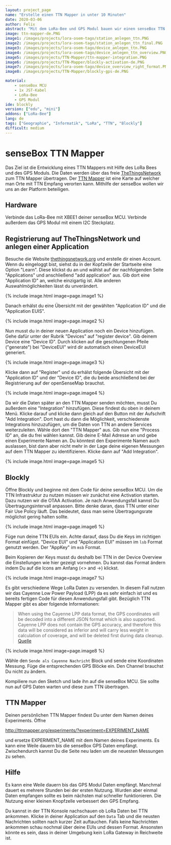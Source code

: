 ```yaml
---
layout: project_page
name: "Erstelle einen TTN Mapper in unter 10 Minuten"
date: 2020-03-06
author: Felix
abstract: "Mit dem LoRa-Bee und GPS Modul bauen wir einen senseBox TTN Mapper"
image: ttn-mapper-de.PNG
image1: /images/projects/lora-osem-tago/station_anlegen_ttn.PNG
image2: /images/projects/lora-osem-tago/station_anlegen_ttn_final.PNG
image3: /images/projects/lora-osem-tago/device_anlegen_ttn.PNG
image4: /images/projects/lora-osem-tago/device_anlegen_ttn_overview.PNG
image5: /images/projects/TTN-Mapper/ttn-mapper-integration.PNG
image6: /images/projects/TTN-Mapper/blockly-activation-de.PNG
image7: /images/projects/lora-osem-tago/device_overview_right_format.PNG
image8: /images/projects/TTN-Mapper/blockly-gps-de.PNG

material:
    - senseBox MCU
    - 1x JST-Kabel 
    - LoRa-Bee
    - GPS Modul
ide: blockly  
version: ["edu", "mini"]
addons: ["LoRa-Bee"]  
lang: de
tags: ["Geographie", "Informatik", "LoRa", "TTN", "Blockly"]
difficult: medium
---
```

# senseBox TTN Mapper

Das Ziel ist die Entwicklung eines TTN Mappers mit Hilfe des LoRa Bees und des GPS Moduls. Die Daten werden über das freie [TheThingsNetwork](https://www.thethingsnetwork.org/) zum TTN Mapper übertragen. Der [TTN Mapper](http://ttnmapper.org/) ist eine Karte auf welcher man Orte mit TTN Empfang verorten kann. Mithilfe der senseBox wollen wir uns an der Platform beteiligen.


## Hardware

Verbinde das LoRa-Bee mit XBEE1 deiner senseBox MCU. Verbinde außerdem das GPS Modul mit einem I2C Steckplatz.



## Registrierung auf TheThingsNetwork und anlegen einer Application

Besuche die Website [thethingsnetwork.org](https://www.thethingsnetwork.org/) und erstelle dir einen Account. Wenn du eingeloggt bist, siehst du in der Kopfzeile der Startseite eine Option "Learn". Diese klickst du an und wählst auf der nachfolgenden Seite "Applications" und anschließend "add application" aus. Gib dort eine "Application ID" an, welche einzigartig ist. Alle anderen Auswahlmöglichkeiten lässt du unverändert.

{% include image.html image=page.image1 %}

Danach erhälst du eine Übersicht mit der gewählten "Application ID" und die "Application EUIS". 

{% include image.html image=page.image2 %}

Nun musst du in deiner neuen Application noch ein Device hinzufügen. Gehe dafür unter der Rubrik "Devices" auf "register device". Gib deinem Device eine "Device ID". Durch klicken auf die geschlungenen Pfeile ("generate") bei "DeviceEUI" wird dir automatisch einen DeviceEUI generiert.

{% include image.html image=page.image3 %}

Klicke dann auf "Register" und du erhälst folgende Übersicht mit der "Application ID" und der "Device ID", die du beide anschließend bei der Registrierung auf der openSenseMap brauchst.

{% include image.html image=page.image4 %}

Da wir die Daten später an den TTN Mapper senden möchten, musst Du außerdem eine "Integration" hinzufügen. Diese findest du oben in deinem Menü. Klicke darauf und klicke dann gleich auf den Button mit der Aufschrift "Add Integration". Dort hast du dann die Möglichkeit, verschiedenste Integrations hinzuzufügen, um die Daten von TTN an andere Services weiterzuleiten. Wähle dort den "TTN Mapper" aus. Gib nun eine "Process ID" an, die du frei wählen kannst. Gib deine E-Mail Adresse an und gebe einen Experimente Namen an. Du könntest den Experimente Namen auch auslassen, bist dann aber nicht mehr in der Lage deine eigenen Messungen auf dem TTN Mapper zu identifizieren. Klicke dann auf "Add Integration".

{% include image.html image=page.image5 %}

## Blockly 

Öffne Blockly und beginne mit dem Code für deine senseBox MCU. Um die TTN Infrastruktur zu nutzen müssen wir zunächst eine Activation starten. Dazu nutzen wir die OTAA Activation. Je nach Anwendungsfall kannst Du Übertragungsintervall anpassen. Bitte denke daran, dass TTN unter einer Fair Use Policy läuft. Das beideutet, dass man seine Übertragungsrate möglichst gering halten sollte. 

{% include image.html image=page.image6 %}

Füge nun deine TTN EUIs ein. Achte darauf, dass Du die Keys im richtigen Format einfügst. "Device EUI" und "Application EUI" müssen im ``lsb`` Format genutzt werden. Der "AppKey" im ``msb`` Format. 

Beim Kopieren der Keys musst du deshalb bei TTN in der Device Overview die Einstellungen wie hier gezeigt vornehmen. Du kannst das Format ändern indem Du auf die Icons am Anfang (<> and ->) klickst.

{% include image.html image=page.image7 %}

Es gibt verschiedene Wege LoRa Daten zu versenden. In diesem Fall nutzen wir das Cayenne Low Power Payload (LPP) da es sehr einfach ist und es bereits fertigen Code für diesen Anwendungsfall gibt. Bezüglich TTN Mapper gibt es aber folgende Informationen:

> When using the Cayenne LPP data format, the GPS coordinates will be decoded into a different JSON format which is also supported. Cayenne LPP does not contain the GPS accuracy, and therefore this data will be considered as inferior and will carry less weight in calculation of coverage, and will be deleted first during data cleanup. [Quelle](https://www.thethingsnetwork.org/docs/applications/ttnmapper/)

{% include image.html image=page.image8 %}

Wähle den `Sende als Cayenne Nachricht` Block und sende eine Koordinaten Messung. Füge die entsprechenden GPS Blöcke ein. Den Channel brauchst Du nicht zu ändern.

Kompiliere nun den Sketch und lade ihn auf die senseBox MCU. Sie sollte nun auf GPS Daten warten und diese zum TTN übertragen. 

## TTN Mapper

Deinen persönlichen TTN Mapper findest Du unter dem Namen deines Experiments. Öffne

http://ttnmapper.org/experiments/?experiment=EXPERIMENT_NAME

und ersetze EXPERIMENT_NAME mit dem Namen deines Experiments. Es kann eine Weile dauern bis die senseBox GPS Daten empfängt. Zwischendurch kannst Du die Seite neu laden um die neuesten Messungen zu sehen.

## Hilfe

Es kann eine Weile dauern bis das GPS Modul Daten empfängt. Manchmal dauert es mehrere Stunden bei der ersten Nutzung. Wurden aber einmal Daten empfangen sollte es beim nächsten mal schneller funktionieren. Die Nutzung einer kleinen Knopfzelle verbessert den GPS Empfang.

Du kannst in der TTN Konsole nachschauen ob LoRa Daten bei TTN ankommen. Klicke in deiner Application auf den `Data` Tab und die neusten Nachrichten sollten nach kurzer Zeit auftauchen. Falls keine Nachrichten ankommen schau nochmal über deine EUIs und dessen Format. Ansonsten könnte es sein, dass in deiner Umgebung kein LoRa Gateway in Reichweite ist.